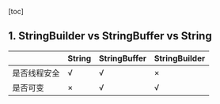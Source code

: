 [toc]

 



## 1. StringBuilder vs StringBuffer vs String

					

|             | String | StringBuffer | StringBuilder |
| ----------- | ------ | ------------ | ------------- |
| 是否线程安全 | √      | √            | ×             |
| 是否可变     | ×      | √            | √             |




